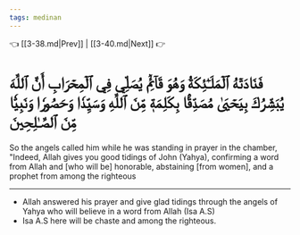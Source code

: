 ```yaml
---
tags: medinan
---
```


👈 [[3-38.md|Prev]] | [[3-40.md|Next]] 👉

# فَنَادَتۡهُ ٱلۡمَلَـٰٓئِكَةُ وَهُوَ قَآئِمٞ يُصَلِّي فِي ٱلۡمِحۡرَابِ أَنَّ ٱللَّهَ يُبَشِّرُكَ بِيَحۡيَىٰ مُصَدِّقَۢا بِكَلِمَةٖ مِّنَ ٱللَّهِ وَسَيِّدٗا وَحَصُورٗا وَنَبِيّٗا مِّنَ ٱلصَّـٰلِحِينَ

So the angels called him while he was standing in prayer in the chamber, "Indeed, Allah gives you good tidings of John (Yahya), confirming a word from Allah and [who will be] honorable, abstaining [from women], and a prophet from among the righteous

---
- Allah answered his prayer and give glad tidings through the angels of Yahya who will believe in a word from Allah (Isa A.S) 
- Isa A.S here will be chaste and among the righteous.
